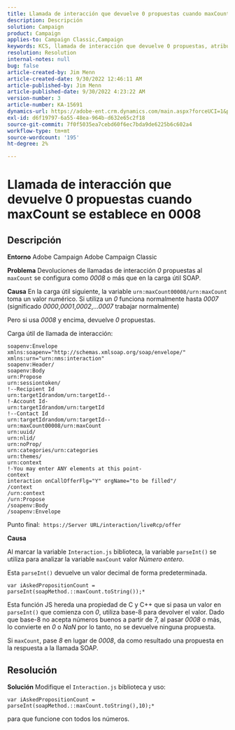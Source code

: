 ```yaml
---
title: Llamada de interacción que devuelve 0 propuestas cuando maxCount se establece en 0008
description: Descripción
solution: Campaign
product: Campaign
applies-to: Campaign Classic,Campaign
keywords: KCS, llamada de interacción que devuelve 0 propuestas, atributo maxCount, 0008, carga útil SOAP, Adobe Campaign, Adobe Campaign Classic
resolution: Resolution
internal-notes: null
bug: false
article-created-by: Jim Menn
article-created-date: 9/30/2022 12:46:11 AM
article-published-by: Jim Menn
article-published-date: 9/30/2022 4:23:22 AM
version-number: 3
article-number: KA-15691
dynamics-url: https://adobe-ent.crm.dynamics.com/main.aspx?forceUCI=1&pagetype=entityrecord&etn=knowledgearticle&id=178a6d43-5940-ed11-9db1-0022480866ad
exl-id: d6f19797-6a55-48ea-964b-d632e65c2f18
source-git-commit: 7f0f5035ea7cebd60f6ec7bda9de6225b6c602a4
workflow-type: tm+mt
source-wordcount: '195'
ht-degree: 2%

---
```


# Llamada de interacción que devuelve 0 propuestas cuando maxCount se establece en 0008

## Descripción


<b>Entorno</b>
Adobe Campaign Adobe Campaign Classic

<b>Problema</b>
Devoluciones de llamadas de interacción *0* propuestas al `maxCount` se configura como *0008* o más que en la carga útil SOAP.

<b>Causa</b>
En la carga útil siguiente, la variable `urn:maxCount00008/urn:maxCount` toma un valor numérico.
Si utiliza un *0* funciona normalmente hasta *0007* (significado *0000*,*0001*,*0002*,...*0007* trabajar normalmente)

Pero si usa *0008* y encima, devuelve *0* propuestas.

Carga útil de llamada de interacción:


```
soapenv:Envelope xmlns:soapenv="http://schemas.xmlsoap.org/soap/envelope/" xmlns:urn="urn:nms:interaction"
soapenv:Header/
soapenv:Body
urn:Propose
urn:sessiontoken/
!--Recipient Id
urn:targetIdrandom/urn:targetId--
!-Account Id-
urn:targetIdrandom/urn:targetId
!--Contact Id
urn:targetIdrandom/urn:targetId--
urn:maxCount00008/urn:maxCount
urn:uuid/
urn:nlid/
urn:noProp/
urn:categories/urn:categories
urn:themes/
urn:context
!-You may enter ANY elements at this point-
context
interaction onCallOfferFlg="Y" orgName="to be filled"/
/context
/urn:context
/urn:Propose
/soapenv:Body
/soapenv:Envelope
```




Punto final: 
`https://Server URL/interaction/liveRcp/offer`

<b>Causa</b>

Al marcar la variable `Interaction.js` biblioteca, la variable `parseInt()` se utiliza para analizar la variable `maxCount` valor *Número entero*.

Esta `parseInt()` devuelve un valor decimal de forma predeterminada.


```
var iAskedPropositionCount = parseInt(soapMethod.::maxCount.toString());*
```


Esta función JS hereda una propiedad de C y C++ que si pasa un valor en `parseInt()` que comienza con *0*, utiliza base-8 para devolver el valor.
Dado que base-8 no acepta números buenos a partir de 7, al pasar *0008* o más, lo convierte en *0* o *NaN* por lo tanto, no se devuelve ninguna propuesta.

Si `maxCount`, pase *8* en lugar de *0008*, da como resultado una propuesta en la respuesta a la llamada SOAP.


## Resolución


<b>Solución</b>
Modifique el `Interaction.js` biblioteca y uso:




```
var iAskedPropositionCount = parseInt(soapMethod.::maxCount.toString(),10);*
```




para que funcione con todos los números.
